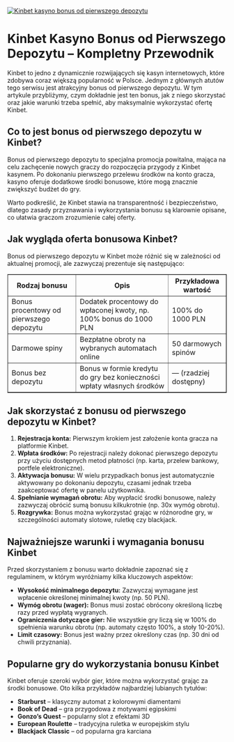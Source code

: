[![Kinbet kasyno bonus od pierwszego depozytu](https://123-caf.pages.dev/gitsignup.png)](https://vrmoo.ru/Bt82HjjY)

<h1>Kinbet Kasyno Bonus od Pierwszego Depozytu – Kompletny Przewodnik</h1>  <p>Kinbet to jedno z dynamicznie rozwijających się kasyn internetowych, które zdobywa coraz większą popularność w Polsce. Jednym z głównych atutów tego serwisu jest atrakcyjny bonus od pierwszego depozytu. W tym artykule przybliżymy, czym dokładnie jest ten bonus, jak z niego skorzystać oraz jakie warunki trzeba spełnić, aby maksymalnie wykorzystać ofertę Kinbet.</p>  <h2>Co to jest bonus od pierwszego depozytu w Kinbet?</h2>  <p>Bonus od pierwszego depozytu to specjalna promocja powitalna, mająca na celu zachęcenie nowych graczy do rozpoczęcia przygody z Kinbet kasynem. Po dokonaniu pierwszego przelewu środków na konto gracza, kasyno oferuje dodatkowe środki bonusowe, które mogą znacznie zwiększyć budżet do gry.</p>  <p>Warto podkreślić, że Kinbet stawia na transparentność i bezpieczeństwo, dlatego zasady przyznawania i wykorzystania bonusu są klarownie opisane, co ułatwia graczom zrozumienie całej oferty.</p>  <h2>Jak wygląda oferta bonusowa Kinbet?</h2>  <p>Bonus od pierwszego depozytu w Kinbet może różnić się w zależności od aktualnej promocji, ale zazwyczaj prezentuje się następująco:</p>  <table border="1" cellpadding="8" cellspacing="0" style="border-collapse:collapse; width:100%; max-width:600px;">   <thead>     <tr>       <th>Rodzaj bonusu</th>       <th>Opis</th>       <th>Przykładowa wartość</th>     </tr>   </thead>   <tbody>     <tr>       <td>Bonus procentowy od pierwszego depozytu</td>       <td>Dodatek procentowy do wpłaconej kwoty, np. 100% bonus do 1000 PLN</td>       <td>100% do 1000 PLN</td>     </tr>     <tr>       <td>Darmowe spiny</td>       <td>Bezpłatne obroty na wybranych automatach online</td>       <td>50 darmowych spinów</td>     </tr>     <tr>       <td>Bonus bez depozytu</td>       <td>Bonus w formie kredytu do gry bez konieczności wpłaty własnych środków</td>       <td>— (rzadziej dostępny)</td>     </tr>   </tbody> </table>  <h2>Jak skorzystać z bonusu od pierwszego depozytu w Kinbet?</h2>  <ol>   <li><strong>Rejestracja konta:</strong> Pierwszym krokiem jest założenie konta gracza na platformie Kinbet.</li>   <li><strong>Wpłata środków:</strong> Po rejestracji należy dokonać pierwszego depozytu przy użyciu dostępnych metod płatności (np. karta, przelew bankowy, portfele elektroniczne).</li>   <li><strong>Aktywacja bonusu:</strong> W wielu przypadkach bonus jest automatycznie aktywowany po dokonaniu depozytu, czasami jednak trzeba zaakceptować ofertę w panelu użytkownika.</li>   <li><strong>Spełnianie wymagań obrotu:</strong> Aby wypłacić środki bonusowe, należy zazwyczaj obrócić sumą bonusu kilkukrotnie (np. 30x wymóg obrotu).</li>   <li><strong>Rozgrywka:</strong> Bonus można wykorzystać grając w różnorodne gry, w szczególności automaty slotowe, ruletkę czy blackjack.</li> </ol>  <h2>Najważniejsze warunki i wymagania bonusu Kinbet</h2>  <p>Przed skorzystaniem z bonusu warto dokładnie zapoznać się z regulaminem, w którym wyróżniamy kilka kluczowych aspektów:</p>  <ul>   <li><strong>Wysokość minimalnego depozytu:</strong> Zazwyczaj wymagane jest wpłacenie określonej minimalnej kwoty (np. 50 PLN).</li>   <li><strong>Wymóg obrotu (wager):</strong> Bonus musi zostać obrócony określoną liczbę razy przed wypłatą wygranych.</li>   <li><strong>Ograniczenia dotyczące gier:</strong> Nie wszystkie gry liczą się w 100% do spełnienia warunku obrotu (np. automaty często 100%, a stoły 10-20%).</li>   <li><strong>Limit czasowy:</strong> Bonus jest ważny przez określony czas (np. 30 dni od chwili przyznania).</li> </ul>  <h2>Popularne gry do wykorzystania bonusu Kinbet</h2>  <p>Kinbet oferuje szeroki wybór gier, które można wykorzystać grając za środki bonusowe. Oto kilka przykładów najbardziej lubianych tytułów:</p>  <ul>   <li><strong>Starburst</strong> – klasyczny automat z kolorowymi diamentami</li>   <li><strong>Book of Dead</strong> – gra przygodowa z motywami egipskimi</li>   <li><strong>Gonzo’s Quest</strong> – popularny slot z efektami 3D</li>   <li><strong>European Roulette</strong> – tradycyjna ruletka w europejskim stylu</li>   <li><strong>Blackjack Classic</strong> – od popularna gra karciana</li> </ul>
